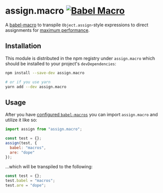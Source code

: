 # assign.macro [![Babel Macro](https://img.shields.io/badge/babel--macro-%F0%9F%8E%A3-f5da55.svg)](https://github.com/kentcdodds/babel-plugin-macros)

A [babel-macro](https://github.com/kentcdodds/babel-plugin-macros) to transpile `Object.assign`-style expressions to direct assignments for [maximum performance](https://jsperf.com/assign-vs-equals).

## Installation

This module is distributed in the npm registry under `assign.macro` which should be installed to your project's `devDependencies`:

```sh
npm install --save-dev assign.macro

# or if you use yarn
yarn add --dev assign.macro
```

## Usage

After you have [configured `babel-macros`](https://github.com/kentcdodds/babel-plugin-macros/blob/master/other/docs/user.md) you can import `assign.macro` and utilize it like so:

```js
import assign from "assign.macro";

const test = {};
assign(test, {
  babel: "macros",
  are: "dope"
});
```

...which will be transpiled to the following:

```js
const test = {};
test.babel = "macros";
test.are = "dope";
```